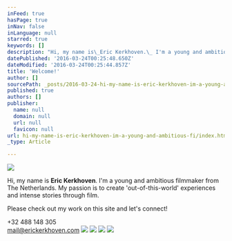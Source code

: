 ```yaml
---
inFeed: true
hasPage: true
inNav: false
inLanguage: null
starred: true
keywords: []
description: "Hi, my name is\_Eric Kerkhoven.\_ I'm a young and ambitious filmmaker from The Netherlands.\_My passion is to create 'out-of-this-world' experiences and intense stories through film."
datePublished: '2016-03-24T00:25:48.650Z'
dateModified: '2016-03-24T00:25:44.857Z'
title: 'Welcome!'
author: []
sourcePath: _posts/2016-03-24-hi-my-name-is-eric-kerkhoven-im-a-young-and-ambitious-fi.md
published: true
authors: []
publisher:
  name: null
  domain: null
  url: null
  favicon: null
url: hi-my-name-is-eric-kerkhoven-im-a-young-and-ambitious-fi/index.html
_type: Article

---
```

![](https://the-grid-user-content.s3-us-west-2.amazonaws.com/1910930f-8a59-400f-8b19-cc75bd46dcaa.jpg)

Hi, my name is **Eric Kerkhoven**.  I'm a young and ambitious filmmaker from The Netherlands. My passion is to create 'out-of-this-world' experiences and intense stories through film.

Please check out my work on this site and let's connect!

+32 488 148 305  
mail@erickerkhoven.com
![](https://the-grid-user-content.s3-us-west-2.amazonaws.com/2289353e-d6e6-4d16-a529-01eac66731f7.png)
![](https://the-grid-user-content.s3-us-west-2.amazonaws.com/9b8baf38-83a1-4316-988b-410b8725fa5f.png)
![](https://the-grid-user-content.s3-us-west-2.amazonaws.com/23e96f11-f7a9-4b3a-8696-0adf2381dce8.png)
![](https://the-grid-user-content.s3-us-west-2.amazonaws.com/5604d5ff-c021-49fe-a5ff-0b74c9ea3c7a.png)